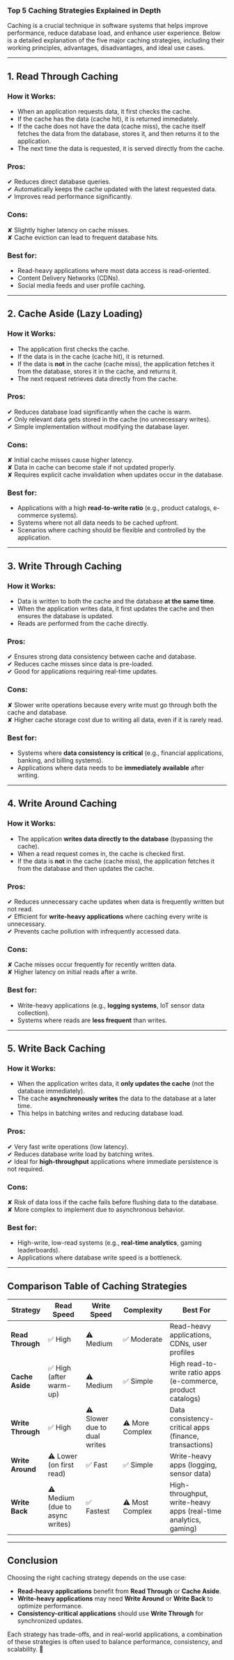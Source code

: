 ### **Top 5 Caching Strategies Explained in Depth**

Caching is a crucial technique in software systems that helps improve performance, reduce database load, and enhance user experience. Below is a detailed explanation of the five major caching strategies, including their working principles, advantages, disadvantages, and ideal use cases.

---

## **1. Read Through Caching**
### **How it Works:**
- When an application requests data, it first checks the cache.
- If the cache has the data (cache hit), it is returned immediately.
- If the cache does not have the data (cache miss), the cache itself fetches the data from the database, stores it, and then returns it to the application.
- The next time the data is requested, it is served directly from the cache.

### **Pros:**
✔ Reduces direct database queries.  
✔ Automatically keeps the cache updated with the latest requested data.  
✔ Improves read performance significantly.

### **Cons:**
✘ Slightly higher latency on cache misses.  
✘ Cache eviction can lead to frequent database hits.

### **Best for:**
- Read-heavy applications where most data access is read-oriented.
- Content Delivery Networks (CDNs).
- Social media feeds and user profile caching.

---

## **2. Cache Aside (Lazy Loading)**
### **How it Works:**
- The application first checks the cache.
- If the data is in the cache (cache hit), it is returned.
- If the data is **not** in the cache (cache miss), the application fetches it from the database, stores it in the cache, and returns it.
- The next request retrieves data directly from the cache.

### **Pros:**
✔ Reduces database load significantly when the cache is warm.  
✔ Only relevant data gets stored in the cache (no unnecessary writes).  
✔ Simple implementation without modifying the database layer.

### **Cons:**
✘ Initial cache misses cause higher latency.  
✘ Data in cache can become stale if not updated properly.  
✘ Requires explicit cache invalidation when updates occur in the database.

### **Best for:**
- Applications with a high **read-to-write ratio** (e.g., product catalogs, e-commerce systems).
- Systems where not all data needs to be cached upfront.
- Scenarios where caching should be flexible and controlled by the application.

---

## **3. Write Through Caching**
### **How it Works:**
- Data is written to both the cache and the database **at the same time**.
- When the application writes data, it first updates the cache and then ensures the database is updated.
- Reads are performed from the cache directly.

### **Pros:**
✔ Ensures strong data consistency between cache and database.  
✔ Reduces cache misses since data is pre-loaded.  
✔ Good for applications requiring real-time updates.

### **Cons:**
✘ Slower write operations because every write must go through both the cache and database.  
✘ Higher cache storage cost due to writing all data, even if it is rarely read.

### **Best for:**
- Systems where **data consistency is critical** (e.g., financial applications, banking, and billing systems).
- Applications where data needs to be **immediately available** after writing.

---

## **4. Write Around Caching**
### **How it Works:**
- The application **writes data directly to the database** (bypassing the cache).
- When a read request comes in, the cache is checked first.
- If the data is **not** in the cache (cache miss), the application fetches it from the database and then updates the cache.

### **Pros:**
✔ Reduces unnecessary cache updates when data is frequently written but not read.  
✔ Efficient for **write-heavy applications** where caching every write is unnecessary.  
✔ Prevents cache pollution with infrequently accessed data.

### **Cons:**
✘ Cache misses occur frequently for recently written data.  
✘ Higher latency on initial reads after a write.

### **Best for:**
- Write-heavy applications (e.g., **logging systems**, IoT sensor data collection).
- Systems where reads are **less frequent** than writes.

---

## **5. Write Back Caching**
### **How it Works:**
- When the application writes data, it **only updates the cache** (not the database immediately).
- The cache **asynchronously writes** the data to the database at a later time.
- This helps in batching writes and reducing database load.

### **Pros:**
✔ Very fast write operations (low latency).  
✔ Reduces database write load by batching writes.  
✔ Ideal for **high-throughput** applications where immediate persistence is not required.

### **Cons:**
✘ Risk of data loss if the cache fails before flushing data to the database.  
✘ More complex to implement due to asynchronous behavior.

### **Best for:**
- High-write, low-read systems (e.g., **real-time analytics**, gaming leaderboards).
- Applications where database write speed is a bottleneck.

---

## **Comparison Table of Caching Strategies**

| Strategy       | Read Speed | Write Speed | Complexity | Best For |
|---------------|-----------|-------------|------------|----------|
| **Read Through** | ✅ High | ⚠ Medium | ✅ Moderate | Read-heavy applications, CDNs, user profiles |
| **Cache Aside** | ✅ High (after warm-up) | ⚠ Medium | ✅ Simple | High read-to-write ratio apps (e-commerce, product catalogs) |
| **Write Through** | ✅ High | ⚠ Slower due to dual writes | ⚠ More Complex | Data consistency-critical apps (finance, transactions) |
| **Write Around** | ⚠ Lower (on first read) | ✅ Fast | ✅ Simple | Write-heavy apps (logging, sensor data) |
| **Write Back** | ⚠ Medium (due to async writes) | ✅ Fastest | ⚠ Most Complex | High-throughput, write-heavy apps (real-time analytics, gaming) |

---

## **Conclusion**
Choosing the right caching strategy depends on the use case:
- **Read-heavy applications** benefit from **Read Through** or **Cache Aside**.
- **Write-heavy applications** may need **Write Around** or **Write Back** to optimize performance.
- **Consistency-critical applications** should use **Write Through** for synchronized updates.

Each strategy has trade-offs, and in real-world applications, a combination of these strategies is often used to balance performance, consistency, and scalability. 🚀